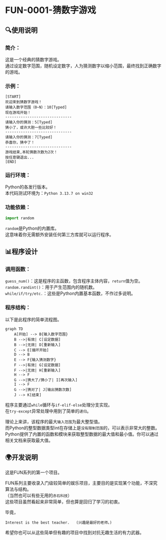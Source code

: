 # FUN-0001-猜数字游戏


## 🔍使用说明
### 简介：
这是一个经典的猜数字游戏。  
通过设定数字范围，随机设定数字，人为猜测数字以缩小范围，最终找到正确数字的游戏。
### 示例：
```
[START]
欢迎来到猜数字游戏！
请输入数字范围（0~N）：10[Typed]
现在游戏开始！
------------------------------
请输入你的猜测：5[Typed]
猜小了，或许大胆一些比较好！
------------------------------
请输入你的猜测：7[Typed]
恭喜你，猜中了！
------------------------------
游戏结束,本轮猜数次数为2次！
按任意键退出...
[END]
```
### 运行环境：
Python的各发行版本。  
本代码测试环境为：`Python 3.13.7 on win32`
### 功能依赖：
```python
import random
```
`random`是Python的内置库。  
这意味着你无需额外安装任何第三方库就可以运行程序。


## 📊程序设计
### 调用函数：  
`guess_num()`：这是程序的主函数，包含程序主体内容，`return`值为空。  
`random.randint()`：用于产生范围内的随机数。  
`while/if/try/etc.`：这些是Python内置基本函数，不作过多说明。
### 程序结构：
以下是此程序的简单流程图。  
```mermaid
graph TD
    A[开始] --> B{输入数字范围}
    B -->|有效| C[设定数据]
    B -->|无效| D[重新输入]
    C --> E[循环开始]
    D --> B
    E --> F{输入猜测数字}
    F -->|有效| G[设定数据]
    F -->|无效| H[重新输入]
    H --> F
    G -->|猜大了/猜小了| I[再次输入]
    I --> F
    G -->|猜对了| J[输出猜数次数]
    J --> K[结束]
```
  
程序主要通过`while`循环与`if-elif-else`处理分支实现。  
在`try-except`异常处理中用到了简单的`递归`。  
  
理论上来讲，该程序的最大`输入范围`为最大整型值。  
而Python的整型数据类型int在存储上是`没有限制范围`的，可以表示非常大的整数。  
Python提供了内置的函数和模块来获取整型数据的最大值和最小值。你可以通过相关文档来获取最大值。  


## 🌍开发说明
这是FUN系列的第一个项目。  
  
FUN系列主要收录入门级较简单的娱乐项目，主要目的是实现某个功能，不深究算法与结构。  
（当然也可以有些无用的`赤石科技`）  
这些项目虽然看起来非常简单，但也算是回归了学习的初衷。
    
毕竟，
```
Interest is the best teacher.   (兴趣是最好的老师。)
```
  
希望你也可以从这些简单但有趣的项目中找到对抗无趣生活的有力武器。

